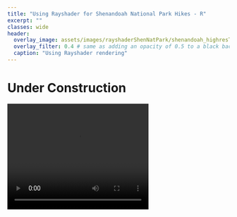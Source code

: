 ```yaml
---
title: "Using Rayshader for Shenandoah National Park Hikes - R"
excerpt: ""
classes: wide
header:
  overlay_image: assets/images/rayshaderShenNatPark/shenandoah_highresTrim.png
  overlay_filter: 0.4 # same as adding an opacity of 0.5 to a black background
  caption: "Using Rayshader rendering"
---
```


# Under Construction
<video width="320" height="240" autoplay>
  <source src="https://github.com/JustinGausin/JustinGausin.github.io/blob/master/assets/images/rayshaderShenNatPark/mcafeeknob.mp4" type="video/mp4">
</video>


